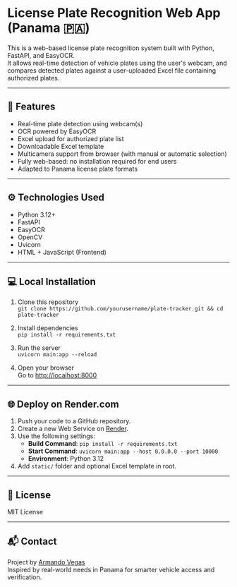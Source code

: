 # License Plate Recognition Web App (Panama 🇵🇦)

This is a web-based license plate recognition system built with Python, FastAPI, and EasyOCR.  
It allows real-time detection of vehicle plates using the user's webcam, and compares detected plates against a user-uploaded Excel file containing authorized plates.

---

## 🚀 Features

- Real-time plate detection using webcam(s)
- OCR powered by EasyOCR
- Excel upload for authorized plate list
- Downloadable Excel template
- Multicamera support from browser (with manual or automatic selection)
- Fully web-based: no installation required for end users
- Adapted to Panama license plate formats

---

## ⚙️ Technologies Used

- Python 3.12+
- FastAPI
- EasyOCR
- OpenCV
- Uvicorn
- HTML + JavaScript (Frontend)

---

## 💻 Local Installation

1. Clone this repository  
   `git clone https://github.com/yourusername/plate-tracker.git && cd plate-tracker`

2. Install dependencies  
   `pip install -r requirements.txt`

3. Run the server  
   `uvicorn main:app --reload`

4. Open your browser  
   Go to [http://localhost:8000](http://localhost:8000)

---

## 🌐 Deploy on Render.com

1. Push your code to a GitHub repository.
2. Create a new Web Service on [Render](https://render.com/).
3. Use the following settings:
   - **Build Command**: `pip install -r requirements.txt`
   - **Start Command**: `uvicorn main:app --host 0.0.0.0 --port 10000`
   - **Environment**: Python 3.12
4. Add `static/` folder and optional Excel template in root.

---

## 📄 License

MIT License

---

## 📬 Contact

Project by [Armando Vegas](mailto:es.armandovegas@gmail.com)  
Inspired by real-world needs in Panama for smarter vehicle access and verification.
